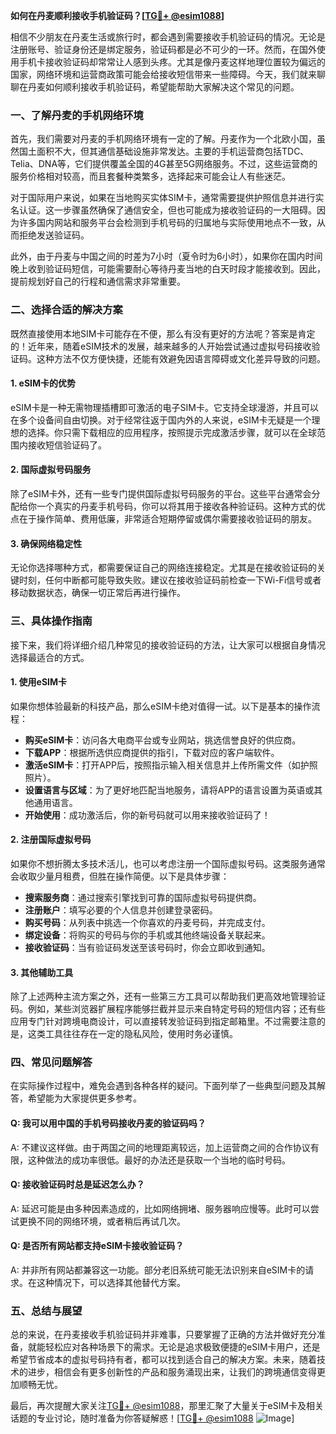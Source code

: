 **如何在丹麦顺利接收手机验证码？[[TG💪+ @esim1088](https://t.me/s/esim1088)]**

相信不少朋友在丹麦生活或旅行时，都会遇到需要接收手机验证码的情况。无论是注册账号、验证身份还是绑定服务，验证码都是必不可少的一环。然而，在国外使用手机卡接收验证码却常常让人感到头疼。尤其是像丹麦这样地理位置较为偏远的国家，网络环境和运营商政策可能会给接收短信带来一些障碍。今天，我们就来聊聊在丹麦如何顺利接收手机验证码，希望能帮助大家解决这个常见的问题。

### **一、了解丹麦的手机网络环境**

首先，我们需要对丹麦的手机网络环境有一定的了解。丹麦作为一个北欧小国，虽然国土面积不大，但其通信基础设施非常发达。主要的手机运营商包括TDC、Telia、DNA等，它们提供覆盖全国的4G甚至5G网络服务。不过，这些运营商的服务价格相对较高，而且套餐种类繁多，选择起来可能会让人有些迷茫。

对于国际用户来说，如果在当地购买实体SIM卡，通常需要提供护照信息并进行实名认证。这一步骤虽然确保了通信安全，但也可能成为接收验证码的一大阻碍。因为许多国内网站和服务平台会检测到手机号码的归属地与实际使用地点不一致，从而拒绝发送验证码。

此外，由于丹麦与中国之间的时差为7小时（夏令时为6小时），如果你在国内时间晚上收到验证码短信，可能需要耐心等待丹麦当地的白天时段才能接收到。因此，提前规划好自己的行程和通信需求非常重要。

### **二、选择合适的解决方案**

既然直接使用本地SIM卡可能存在不便，那么有没有更好的方法呢？答案是肯定的！近年来，随着eSIM技术的发展，越来越多的人开始尝试通过虚拟号码接收验证码。这种方法不仅方便快捷，还能有效避免因语言障碍或文化差异导致的问题。

#### **1. eSIM卡的优势**
eSIM卡是一种无需物理插槽即可激活的电子SIM卡。它支持全球漫游，并且可以在多个设备间自由切换。对于经常往返于国内外的人来说，eSIM卡无疑是一个理想的选择。你只需下载相应的应用程序，按照提示完成激活步骤，就可以在全球范围内接收短信验证码了。

#### **2. 国际虚拟号码服务**
除了eSIM卡外，还有一些专门提供国际虚拟号码服务的平台。这些平台通常会分配给你一个真实的丹麦手机号码，你可以将其用于接收各种验证码。这种方式的优点在于操作简单、费用低廉，非常适合短期停留或偶尔需要接收验证码的朋友。

#### **3. 确保网络稳定性**
无论你选择哪种方式，都需要保证自己的网络连接稳定。尤其是在接收验证码的关键时刻，任何中断都可能导致失败。建议在接收验证码前检查一下Wi-Fi信号或者移动数据状态，确保一切正常后再进行操作。

### **三、具体操作指南**

接下来，我们将详细介绍几种常见的接收验证码的方法，让大家可以根据自身情况选择最适合的方式。

#### **1. 使用eSIM卡**
如果你想体验最新的科技产品，那么eSIM卡绝对值得一试。以下是基本的操作流程：

- **购买eSIM卡**：访问各大电商平台或专业网站，挑选信誉良好的供应商。
- **下载APP**：根据所选供应商提供的指引，下载对应的客户端软件。
- **激活eSIM卡**：打开APP后，按照指示输入相关信息并上传所需文件（如护照照片）。
- **设置语言与区域**：为了更好地匹配当地服务，请将APP的语言设置为英语或其他通用语言。
- **开始使用**：成功激活后，你的新号码就可以用来接收验证码了！

#### **2. 注册国际虚拟号码**
如果你不想折腾太多技术活儿，也可以考虑注册一个国际虚拟号码。这类服务通常会收取少量月租费，但胜在操作简便。以下是具体步骤：

- **搜索服务商**：通过搜索引擎找到可靠的国际虚拟号码提供商。
- **注册账户**：填写必要的个人信息并创建登录密码。
- **购买号码**：从列表中挑选一个你喜欢的丹麦号码，并完成支付。
- **绑定设备**：将购买的号码与你的手机或其他终端设备关联起来。
- **接收验证码**：当有验证码发送至该号码时，你会立即收到通知。

#### **3. 其他辅助工具**
除了上述两种主流方案之外，还有一些第三方工具可以帮助我们更高效地管理验证码。例如，某些浏览器扩展程序能够拦截并显示来自特定号码的短信内容；还有些应用专门针对跨境电商设计，可以直接转发验证码到指定邮箱里。不过需要注意的是，这类工具往往存在一定的隐私风险，使用时务必谨慎。

### **四、常见问题解答**

在实际操作过程中，难免会遇到各种各样的疑问。下面列举了一些典型问题及其解答，希望能为大家提供更多参考。

#### **Q: 我可以用中国的手机号码接收丹麦的验证码吗？**
A: 不建议这样做。由于两国之间的地理距离较远，加上运营商之间的合作协议有限，这种做法的成功率很低。最好的办法还是获取一个当地的临时号码。

#### **Q: 接收验证码时总是延迟怎么办？**
A: 延迟可能是由多种因素造成的，比如网络拥堵、服务器响应慢等。此时可以尝试更换不同的网络环境，或者稍后再试几次。

#### **Q: 是否所有网站都支持eSIM卡接收验证码？**
A: 并非所有网站都兼容这一功能。部分老旧系统可能无法识别来自eSIM卡的请求。在这种情况下，可以选择其他替代方案。

### **五、总结与展望**

总的来说，在丹麦接收手机验证码并非难事，只要掌握了正确的方法并做好充分准备，就能轻松应对各种场景下的需求。无论是追求极致便捷的eSIM卡用户，还是希望节省成本的虚拟号码持有者，都可以找到适合自己的解决方案。未来，随着技术的进步，相信会有更多创新性的产品和服务涌现出来，让我们的跨境通信变得更加顺畅无忧。

最后，再次提醒大家关注[TG💪+ @esim1088](https://t.me/s/esim1088)，那里汇聚了大量关于eSIM卡及相关话题的专业讨论，随时准备为你答疑解惑！[[TG💪+ @esim1088](https://t.me/s/esim1088) ![Image](https://i.postimg.cc/4NQfJmqS/Snipaste-2025-05-13-00-14-12.png)]